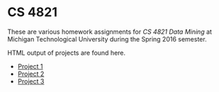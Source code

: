 # CS 4821

These are various homework assignments for *CS 4821 Data Mining* at Michigan Technological University during the Spring 2016 semester.

HTML output of projects are found here.

- [Project 1](https://benhendrick.github.io/cs4821/project1.html)
- [Project 2](https://benhendrick.github.io/cs4821/project2.html)
- [Project 3](https://benhendrick.github.io/cs4821/project3.html)
